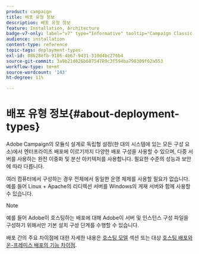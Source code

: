 ```yaml
---
product: campaign
title: 배포 유형 정보
description: 배포 유형 정보
feature: Installation, Architecture
badge-v7-only: label="v7" type="Informative" tooltip="Campaign Classic v7에만 적용"
audience: installation
content-type: reference
topic-tags: deployment-types-
exl-id: 08628efb-9186-4b67-9431-310d4bc276b4
source-git-commit: 3a9b21d626b60754789c3f594ba798309f62a553
workflow-type: tm+mt
source-wordcount: '143'
ht-degree: 11%

---
```


# 배포 유형 정보{#about-deployment-types}



Adobe Campaign의 모듈식 설계로 독립형 설정(한 대의 시스템에 있는 모든 구성 요소)에서 엔터프라이즈 배포에 이르기까지 다양한 배포 구성을 사용할 수 있으며, 다중 서버를 사용하는 완전 이중화 및 분산 아키텍처를 사용합니다. 필요한 수준의 성능과 보안에 따라 다릅니다.

여러 컴퓨터에서 구성하는 경우 전체에서 동일한 운영 체제를 사용할 필요가 없습니다. 예를 들어 Linux + Apache의 리디렉션 서버를 Windows의 게재 서버와 함께 사용할 수 있습니다.

>[!NOTE]
>
>예를 들어 Adobe이 호스팅하는 배포에 대해 Adobe이 서버 및 인스턴스 구성 파일을 구성하기 위해서만 기본 설치 구성 단계를 수행할 수 있습니다.
>
>배포 간의 주요 차이점에 대한 자세한 내용은 [호스팅 모델](../../installation/using/hosting-models.md) 섹션 또는 대상 [호스팅 배포와 온-프레미스 배포의 기능 차이점](../../installation/using/capability-matrix.md).
